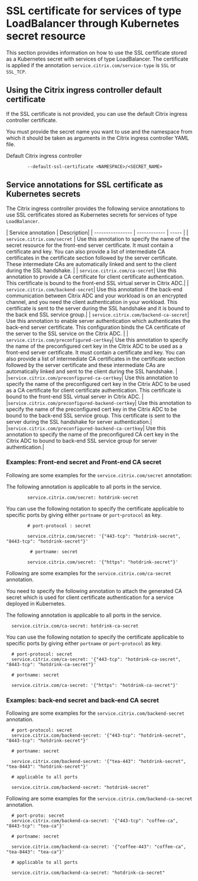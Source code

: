 # SSL certificate for services of type LoadBalancer through Kubernetes secret resource

This section provides information on how to use the SSL certificate stored as
a Kubernetes secret with services of type LoadBalancer. The certificate is applied if the annotation `service.citrix.com/service-type` is `SSL` or `SSL_TCP`.

## Using the Citrix ingress controller default certificate

If the SSL certificate is not provided, you can use the default Citrix ingress controller certificate.

You must provide the secret name you want to use and the namespace from which it should be taken as arguments in the Citrix ingress controller YAML file.

Default Citrix ingress controller

            --default-ssl-certificate <NAMESPACE>/<SECRET_NAME> 

## Service annotations for SSL certificate as Kubernetes secrets

The Citrix ingress controller provides the following service annotations to use SSL certificates stored as Kubernetes secrets for services of type `LoadBalancer`.

| Service annotation | Description|
| ---------------- | ------------ | ----- |
| `service.citrix.com/secret` | Use this annotation to specify the name of the secret resource for the front-end server certificate. It must contain a certificate and key. You can also provide a list of intermediate CA certificates in the certificate section followed by the server certificate. These intermediate CAs are automatically linked and sent to the client during the SSL handshake.  |
| `service.citrix.com/ca-secret`| Use this annotation to provide a CA certificate for client certificate authentication.  This certificate is bound to the front-end SSL virtual server in Citrix ADC.|
| `service.citrix.com/backend-secret`| Use this annotation if the back-end communication between Citrix ADC and your workload is on an encrypted channel, and you need the client authentication in your workload. This certificate is sent to the server during the SSL handshake and it is bound to the back end SSL service group.|
| `service.citrix.com/backend-ca-secret`| Use this annotation to enable server authentication which authenticates the back-end server certificate. This configuration binds the CA certificate of the server to the SSL service on the Citrix ADC. |
| `service.citrix.com/preconfigured-certkey`| Use this annotation to specify the name of the preconfigured cert key in the Citrix ADC to be used as a front-end server certificate. It must contain a certificate and key. You can also provide a list of intermediate CA certificates in the certificate section followed by the server certificate and these intermediate CAs are automatically linked and sent to the client during the SSL handshake. |
|`service.citrix.com/preconfigured-ca-certkey`| Use this annotation to specify the name of the preconfigured cert key in the Citrix ADC to be used as a CA certificate for client certificate authentication. This certificate is bound to the front-end SSL virtual server in Citrix ADC. |
|`service.citrix.com/preconfigured-backend-certkey`| Use this annotation to specify the name of the preconfigured cert key in the Citrix ADC to be bound to the back-end SSL service group. This certificate is sent to the server during the SSL handshake for server authentication.|
|`service.citrix.com/preconfigured-backend-ca-certkey`| Use this annotation to specify the name of the preconfigured CA cert key in the Citrix ADC to bound to back-end SSL service group for server authentication.|

### Examples: Front-end secret and Front-end CA secret

Following are some examples for the `service.citrix.com/secret` annotation:

The following annotation is applicable to all ports in the service.

            service.citrix.com/secret: hotdrink-secret

You can use the following notation to specify the certificate applicable to specific ports by giving either `portname` or `port`-`protocol` as key.

            # port-protocol : secret

            service.citrix.com/secret: '{"443-tcp": "hotdrink-secret", "8443-tcp": "hotdrink-secret"}' 

             # portname: secret

            service.citrix.com/secret: '{"https": "hotdrink-secret"}' 


Following are some examples for the `service.citrix.com/ca-secret` annotation.

You need to specify the following annotation to attach the generated CA secret which is used for client certificate authentication for a service deployed in Kubernetes.

The following annotation is applicable to all ports in the service.


      service.citrix.com/ca-secret: hotdrink-ca-secret

You can use the following notation to specify the certificate applicable to specific ports by giving either `portname` or `port`-`protocol` as key.

      # port-protocol: secret
      service.citrix.com/ca-secret: '{"443-tcp": "hotdrink-ca-secret", "8443-tcp": "hotdrink-ca-secret"}'      

      # portname: secret

      service.citrix.com/ca-secret: '{"https": "hotdrink-ca-secret"}' 

### Examples: back-end secret and back-end CA secret

Following are some examples for the `service.citrix.com/backend-secret` annotation.


      # port-protocol: secret
      service.citrix.com/backend-secret: '{"443-tcp": "hotdrink-secret", "8443-tcp": "hotdrink-secret"}'      

      # portname: secret

      service.citrix.com/backend-secret: '{"tea-443": "hotdrink-secret", "tea-8443": "hotdrink-secret"}' 

      # applicable to all ports

      service.citrix.com/backend-secret: "hotdrink-secret"

Following are some examples for the `service.citrix.com/backend-ca-secret` annotation.

      # port-proto: secret
      service.citrix.com/backend-ca-secret: '{"443-tcp": "coffee-ca", "8443-tcp": "tea-ca"}'      

      # portname: secret

      service.citrix.com/backend-ca-secret: '{"coffee-443": "coffee-ca", "tea-8443": "tea-ca"}' 

      # applicable to all ports

      service.citrix.com/backend-ca-secret: "hotdrink-ca-secret"
